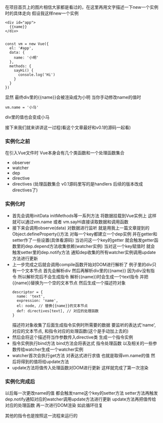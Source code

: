 在项目首页上的图片相信大家都是看过的，在这里再用文字描述一下new一个实例时的具体走向
假设我这样new一个实例
```
<div id="app">
  {{name}}
</div>


const vm = new Vue({
  el: '#app',
  data: {
    name: '小明'
  },
  methods: {
    sayHi() {
      console.log('Hi')
    }
  }
})
```
显然 最终div里的{{name}}会被渲染成为小明 当你手动修改name的值时
```
vm.name = '小马'
```
div里的值也会变成小马 

接下来我们就来讲讲这一过程(看这个文章最好和v0.1的源码一起看)

### 实例化之前
在引入Vue文件时 Vue本身会有几个类函数和一个处理函数集合
* observer
* watcher
* dep
* directive
* directives (处理函数集合 v0.1源码里写的是handlers 后续的版本改成directives了)

### 实例化时
* 首先会调用initData initMethods等一系列方法 将数据挂载到Vue实例上 这样就可以通过vm.name 或者 vm.sayHi直接读取数据和调用函数
* 接下来会调用observe(data) 对数据进行监听 就是用我上一篇文章提到的Object.defineProperty()方法 对每一个key都建立一个dep实例 
  并在getter和setter作了一些设置(具体看源码) 当访问这一个key的getter 就会触发getter函数里的dep.depend方法收集依赖(watcher实例)
  当对这一个key赋值时 就会触发setter里的dep.notify方法 通知dep收集的所有watcher实例调用update方法进行更新
* 上一步完成之后就会调用compile函数开始对DOM进行解析了 例子里的div只有一个文本节点 首先会解析div 然后再解析div里的{{name}} 因为div没有指令
  所以解析完后不会生成指令 解析{{name}}时会生成一个text指令 并把{{name}}替换为一个空的文本节点 然后生成一个描述符对象 
  ```
  descriptor = {
    name: 'text',
    expression: 'name',
    el: node, // 替换{{name}}的文本节点
    def: directives[text], // 对应的处理函数
  }
  ```
  描述符对象收集了后面生成指令实例时所需要的数据 要监听的表达式'name', 对应的文本节点, 和指令对应的处理函数(这个是手动加上去的)
* 然后会将这个描述符当作参数传入directive类 生成一个指令实例 
* 指令实例执行bind方法 bind方法会将表达式 指令处理函数 以及相关的一些参数传给watcher生成一个watcher实例
* watcher首次会执行get方法 对表达式进行求值 也就是取得vm.name的值 然后将得到的值将给update方法 
* update方法将值传入处理函数对DOM进行更新 这样就完成了第一次渲染 

### 实例化完成后
以后每一次更改name的值  都会触发name这个key的setter方法 setter方法再触发dep.notify通知对应的watcher调用update方法进行更新 
update方法再把值传给对应的处理函数 再一次进行DOM渲染 如此循环往复
  
其他的指令也是按照这一流程来运行的 
